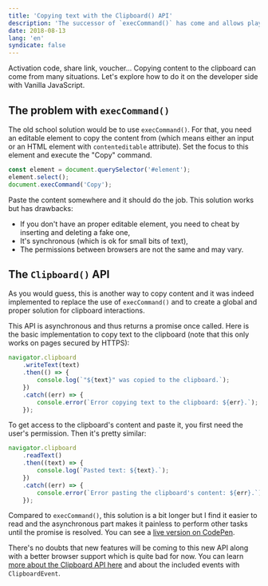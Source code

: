 ```yaml
---
title: 'Copying text with the Clipboard() API'
description: 'The successor of `execCommand()` has come and allows playing with the clipboard with ease (and promises).'
date: 2018-08-13
lang: 'en'
syndicate: false
---
```


Activation code, share link, voucher... Copying content to the clipboard can come from many situations. Let's explore how to do it on the developer side with Vanilla JavaScript.

## The problem with `execCommand()`

The old school solution would be to use `execCommand()`. For that, you need an editable element to copy the content from (which means either an input or an HTML element with `contenteditable` attribute). Set the focus to this element and execute the "Copy" command.

```javascript
const element = document.querySelector('#element');
element.select();
document.execCommand('Copy');
```

Paste the content somewhere and it should do the job. This solution works but has drawbacks:

- If you don't have an proper editable element, you need to cheat by inserting and deleting a fake one,
- It's synchronous (which is ok for small bits of text),
- The permissions between browsers are not the same and may vary.

## The `Clipboard()` API

As you would guess, this is another way to copy content and it was indeed implemented to replace the use of `execCommand()` and to create a global and proper solution for clipboard interactions.

This API is asynchronous and thus returns a promise once called. Here is the basic implementation to copy text to the clipboard (note that this only works on pages secured by HTTPS):

```javascript
navigator.clipboard
	.writeText(text)
	.then(() => {
		console.log(`"${text}" was copied to the clipboard.`);
	})
	.catch((err) => {
		console.error(`Error copying text to the clipboard: ${err}.`);
	});
```

To get access to the clipboard's content and paste it, you first need the user's permission. Then it's pretty similar:

```javascript
navigator.clipboard
	.readText()
	.then((text) => {
		console.log(`Pasted text: ${text}.`);
	})
	.catch((err) => {
		console.error(`Error pasting the clipboard's content: ${err}.`);
	});
```

Compared to `execCommand()`, this solution is a bit longer but I find it easier to read and the asynchronous part makes it painless to perform other tasks until the promise is resolved. You can see a [live version on CodePen](https://codepen.io/bellangerq/full/VBqOPG).

There's no doubts that new features will be coming to this new API along with a better browser support which is quite bad for now. You can learn [more about the Clipboard API here](https://developer.mozilla.org/en-US/docs/Web/API/Clipboard_API) and about the included events with `ClipboardEvent`.
